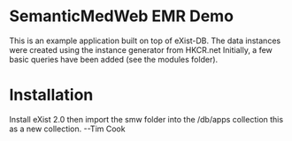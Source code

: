 SemanticMedWeb EMR Demo
=======================

This is an example application built on top of eXist-DB. 
The data instances were created using the instance generator from HKCR.net
Initially, a few basic queries have been added (see the modules folder). 

Installation
============
Install eXist 2.0 then import the smw folder into the /db/apps collection this as a new collection.
--Tim Cook
